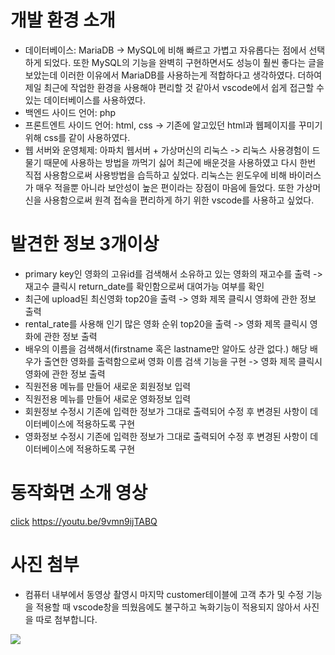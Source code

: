 # 개발 환경 소개
- 데이터베이스: MariaDB -> MySQL에 비해 빠르고 가볍고 자유롭다는 점에서 선택하게 되었다. 또한 MySQL의 기능을 완벽히 구현하면서도 성능이 훨씬 좋다는 글을 보았는데 이러한 이유에서 MariaDB를 사용하는게 적합하다고 생각하였다. 더하여 제일 최근에 작업한 환경을 사용해야 편리할 것 같아서 vscode에서 쉽게 접근할 수 있는 데이터베이스를 사용하였다.
- 백엔드 사이드 언어: php 
- 프론트엔트 사이드 언어: html, css -> 기존에 알고있던 html과 웹페이지를 꾸미기위해 css를 같이 사용하였다.
- 웹 서버와 운영체제: 아파치 웹서버 + 가상머신의 리눅스 -> 리눅스 사용경험이 드물기 때문에 사용하는 방법을 까먹기 싫어 최근에 배운것을 사용하였고 다시 한번 직접 사용함으로써 사용방법을 습득하고 싶었다. 
리눅스는 윈도우에 비해 바이러스가 매우 적을뿐 아니라 보안성이 높은 편이라는 장점이 마음에 들었다.
또한 가상머신을 사용함으로써 원격 접속을 편리하게 하기 위한 vscode를 사용하고 싶었다.

# 발견한 정보 3개이상
- primary key인 영화의 고유id를 검색해서 소유하고 있는 영화의 재고수를 출력 -> 재고수 클릭시 return_date를 확인함으로써 대여가능 여부를 확인 
- 최근에 upload된 최신영화 top20을 출력 -> 영화 제목 클릭시 영화에 관한 정보 출력
- rental_rate를 사용해 인기 많은 영화 순위 top20을 출력 -> 영화 제목 클릭시 영화에 관한 정보 출력
- 배우의 이름을 검색해서(firstname 혹은 lastname만 알아도 상관 없다.) 해당 배우가 출연한 영화를 출력함으로써 영화 이름 검색 기능을 구현 
-> 영화 제목 클릭시 영화에 관한 정보 출력
- 직원전용 메뉴를 만들어 새로운 회원정보 입력  
- 직원전용 메뉴를 만들어 새로운 영화정보 입력
- 회원정보 수정시 기존에 입력한 정보가 그대로 출력되어 수정 후 변경된 사항이 데이터베이스에 적용하도록 구현
- 영화정보 수정시 기존에 입력한 정보가 그대로 출력되어 수정 후 변경된 사항이 데이터베이스에 적용하도록 구현

# 동작화면 소개 영상
<a href="https://youtu.be/9vmn9ijTABQ">click</a>  https://youtu.be/9vmn9ijTABQ 


# 사진 첨부
- 컴퓨터 내부에서 동영상 촬영시 마지막 customer테이블에 고객 추가 및 수정 기능을 적용할 때 
vscode창을 띄웠음에도 불구하고 녹화기능이 적용되지 않아서 사진을 따로 첨부합니다.

<img src="C:\Users\scjjw\OneDrive\바탕 화면">